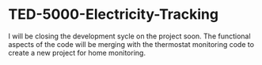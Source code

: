 # TED-5000-Electricity-Tracking

I will be closing the development sycle on the project soon.  The functional aspects of the code will be merging with the thermostat monitoring code to create a new project for home monitoring.
